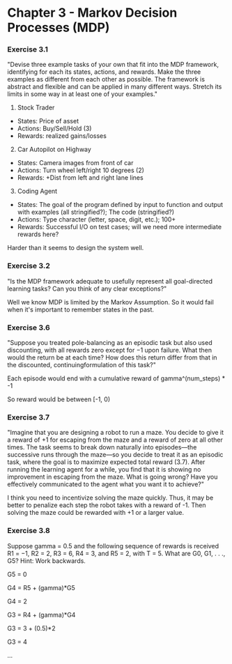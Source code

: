 # Chapter 3 - Markov Decision Processes (MDP)

### Exercise 3.1 
"Devise three example tasks of your own that fit into the MDP framework, identifying for each its states, actions, and rewards. Make the three examples as different from each other as possible. The framework is abstract and flexible and can be applied in many different ways. Stretch its limits in some way in at least one of your examples."

1. Stock Trader
- States: Price of asset
- Actions: Buy/Sell/Hold (3)
- Rewards: realized gains/losses

2. Car Autopilot on Highway
- States: Camera images from front of car
- Actions: Turn wheel left/right 10 degrees (2)
- Rewards: +Dist from left and right lane lines

3. Coding Agent
- States: The goal of the program defined by input to function and output with examples (all stringified?); The code (stringified?)
- Actions: Type character (letter, space, digit, etc.); 100+
- Rewards: Successful I/O on test cases; will we need more intermediate rewards here?


Harder than it seems to design the system well.

### Exercise 3.2
"Is the MDP framework adequate to usefully represent all goal-directed
learning tasks? Can you think of any clear exceptions?"

Well we know MDP is limited by the Markov Assumption. So it would fail when it's important to remember states in the past.

### Exercise 3.6 
"Suppose you treated pole-balancing as an episodic task but also used
discounting, with all rewards zero except for −1 upon failure. What then would the
return be at each time? How does this return differ from that in the discounted, continuingformulation of this task?"


Each episode would end with a cumulative reward of gamma^(num_steps) * -1

So reward would be between [-1, 0)

### Exercise 3.7 
"Imagine that you are designing a robot to run a maze. You decide to give it a
reward of +1 for escaping from the maze and a reward of zero at all other times. The task
seems to break down naturally into episodes—the successive runs through the maze—so
you decide to treat it as an episodic task, where the goal is to maximize expected total
reward (3.7). After running the learning agent for a while, you find that it is showing
no improvement in escaping from the maze. What is going wrong? Have you effectively
communicated to the agent what you want it to achieve?"

I think you need to incentivize solving the maze quickly. Thus, it may be better to penalize each step the robot takes with a reward of -1. Then solving the maze could be rewarded with +1 or a larger value.

### Exercise 3.8 
Suppose gamma = 0.5 and the following sequence of rewards is received R1 = −1,
R2 = 2, R3 = 6, R4 = 3, and R5 = 2, with T = 5. What are G0, G1, . . ., G5? Hint:
Work backwards.

G5 = 0 

G4 = R5 + (gamma)*G5

G4 = 2

G3 = R4 + (gamma)*G4

G3 = 3 + (0.5)*2

G3 = 4

...

